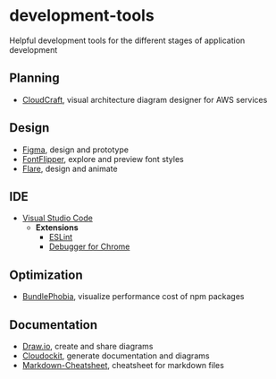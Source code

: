 # development-tools
Helpful development tools for the different stages of application development

## Planning
* [CloudCraft](https://cloudcraft.co/), visual architecture diagram designer for AWS services

## Design
* [Figma](https://www.figma.com/), design and prototype
* [FontFlipper](https://fontflipper.com), explore and preview font styles
* [Flare](https://www.2dimensions.com/about-flare), design and animate

## IDE
* [Visual Studio Code](https://code.visualstudio.com/)
  * __Extensions__
    * [ESLint](https://marketplace.visualstudio.com/items?itemName=dbaeumer.vscode-eslint)
    * [Debugger for Chrome](https://marketplace.visualstudio.com/items?itemName=msjsdiag.debugger-for-chrome)

## Optimization
* [BundlePhobia](https://bundlephobia.com/), visualize performance cost of npm packages

## Documentation
* [Draw.io](https://www.draw.io/), create and share diagrams
* [Cloudockit](https://www.cloudockit.com), generate documentation and diagrams
* [Markdown-Cheatsheet](https://github.com/tchapi/markdown-cheatsheet/blob/master/README.md), cheatsheet for markdown files
